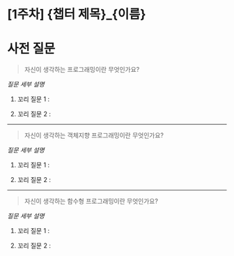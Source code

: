 # [1주차] {챕터 제목}_{이름}

# 사전 질문


> 자신이 생각하는 프로그래밍이란 무엇인가요?

_질문 세부 설명_

1. 꼬리 질문 1 :


2. 꼬리 질문 2 :



---
> 자신이 생각하는 객체지향 프로그래밍이란 무엇인가요?

_질문 세부 설명_

1. 꼬리 질문 1 :


2. 꼬리 질문 2 :




---
> 자신이 생각하는 함수형 프로그래밍이란 무엇인가요?

_질문 세부 설명_

1. 꼬리 질문 1 :


2. 꼬리 질문 2 :


